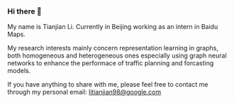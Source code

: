 ### Hi there 👋 
My name is Tianjian Li. Currently in Beijing working as an intern in Baidu Maps.  
  
My research interests mainly concern representation learning in graphs, both homogeneous and heterogeneous ones
especially using graph neural networks to enhance the performace of traffic planning and forcasting models.  
  

If you have anything to share with me, please feel free to contact me through my personal email: litianjian98@google.com

